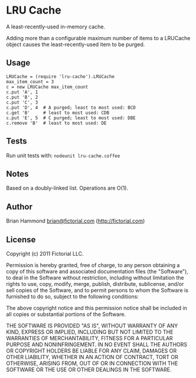 # LRU Cache

A least-recently-used in-memory cache.

Adding more than a configurable maximum number of items to a LRUCache
object causes the least-recently-used item to be purged.

## Usage

    LRUCache = (require 'lru-cache').LRUCache
    max_item_count = 3
    c = new LRUCache max_item_count
    c.put 'A', 1
    c.put 'B', 2
    c.put 'C', 3
    c.put 'D', 4  # A purged; least to most used: BCD
    c.get 'B'     # least to most used: CDB
    c.put 'E', 5  # C purged; least to most used: DBE
    c.remove 'B'  # least to most used: DE

## Tests

Run unit tests with: `nodeunit lru-cache.coffee`

## Notes

Based on a doubly-linked list. Operations are O(1).

## Author

Brian Hammond <brian@fictorial.com> (http://fictorial.com)

## License

Copyright (c) 2011 Fictorial LLC.

Permission is hereby granted, free of charge, to any person obtaining a copy of
this software and associated documentation files (the "Software"), to deal in
the Software without restriction, including without limitation the rights to
use, copy, modify, merge, publish, distribute, sublicense, and/or sell copies
of the Software, and to permit persons to whom the Software is furnished to do
so, subject to the following conditions:

The above copyright notice and this permission notice shall be included in all
copies or substantial portions of the Software.

THE SOFTWARE IS PROVIDED "AS IS", WITHOUT WARRANTY OF ANY KIND, EXPRESS OR
IMPLIED, INCLUDING BUT NOT LIMITED TO THE WARRANTIES OF MERCHANTABILITY,
FITNESS FOR A PARTICULAR PURPOSE AND NONINFRINGEMENT. IN NO EVENT SHALL THE
AUTHORS OR COPYRIGHT HOLDERS BE LIABLE FOR ANY CLAIM, DAMAGES OR OTHER
LIABILITY, WHETHER IN AN ACTION OF CONTRACT, TORT OR OTHERWISE, ARISING FROM,
OUT OF OR IN CONNECTION WITH THE SOFTWARE OR THE USE OR OTHER DEALINGS IN THE
SOFTWARE.

